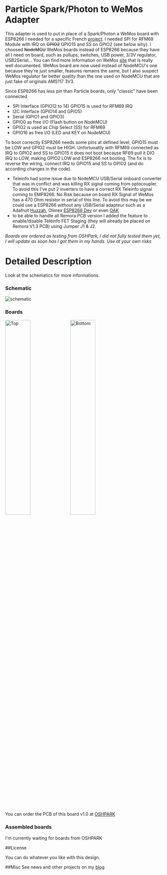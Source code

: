 Particle Spark/Photon to WeMos Adapter
======================================

This adapter is used to put in place of a Spark/Photon a WeMos board with ESP8266 I needed for a specific French [project][3]. I needed SPI for RFM69 Module with IRQ on ~~GPIO2~~ GPIO15 and SS on GPIO2 (see below why).
I choosed ~~NodeMCU~~ WeMos boards instead of ESP8266 because they have all I need on board, such as pullups, switches, USB power, 3/3V regulator, USB2Serial... You can find more information on WeMos [site][1] that is really well documented.
WeMos board are now used instead of NodeMCU's one because they're just smaller, features remains the same, but I also suspect WeMos regulator far better quality than the one used on NodeMCU that are just fake of originals AMS117 3V3.

Since ESP8266 has less pin than Particle boards, only "classic" have been connected

- SPI Interface (GPIO12 to 14) GPIO15 is used for RFM69 IRQ
- I2C Interface (GPIO14 and GPIO5)
- Serial (GPIO1 and GPIO3)
- GPIO0 as free I/O (Flash button on NodeMCU)
- GPIO2 is used as Chip Select (SS) for RFM69
- GPIO16 as free I/O (LED and KEY on NodeMCU)

To boot correctly ESP8266 needs some pins at defined level, GPIO15 must be LOW and GPIO2 must be HIGH. Unfortunatlly with RFM69 connected as IRQ to GPIO2 and SS to GPIO15 it does not boot because RF69 pull it DIO IRQ to LOW, making GPIO2 LOW and ESP8266 not booting. The fix is to reverse the wiring, connect IRQ to GPIO15 and SS to GPIO2 (and do according changes in the code). 
- Teleinfo had some issue due to NodeMCU USB/Serial onboard converter that was in conflict and was killing RX signal coming from optocoupler. To avoid this I've put 2 inverters to have a correct RX Teleinfo signal coming to EMP8266. No Risk because on board RX Signal of WeMos has a 470 Ohm resistor in serial of this line. To avoid this may be we could use a ESP8266 without any USB/Serial adapteur such as a Adafruit [Huzzah][5], Olimex [ESP8266 Dev][6] or even [OAK][6]
- to be able to handle all Remora PCB version I added the feature to enable/disable Téléinfo FET Staging (they will already be placed on Remora V1.3 PCB) using Jumper J1 & J2.

*Boards are ordered as testing from OSHPark, I did not fully tested them yet, I will update as soon has I got them in my hands. Use at your own risks*

Detailed Description
====================

Look at the schematics for more informations.

### Schematic  
![schematic](https://raw.githubusercontent.com/hallard/Particle2WeMos/master/Particle2WeMos-sch.png)  

### Boards  
<img src="https://raw.githubusercontent.com/hallard/Particle2WeMos/master/Particle2WeMos-top.png" alt="Top" width="40%" height="40%">&nbsp;
<img src="https://raw.githubusercontent.com/hallard/Particle2WeMos/master/Particle2WeMos-bot.png" alt="Bottom" width="40%" height="40%">&nbsp; 


You can order the PCB of this board v1.0 at [OSHPARK][4]

### Assembled boards

I'm currently waiting for boards from OSHPARK


##License

You can do whatever you like with this design.

##Misc
See news and other projects on my [blog][2] 
 
[1]: http://www.wemos.cc/wiki/doku.php?id=en:d1_mini
[2]: https://hallard.me
[3]: https://github.com/thibdct/programmateur-fil-pilote-wifi/tree/master/Logiciel/remora
[4]: https://oshpark.com/shared_projects/rnk2lmmh
[5]: https://www.adafruit.com/product/2471
[6]: https://www.olimex.com/Products/IoT/MOD-WIFI-ESP8266-DEV/
[7]: http://digistump.com/products/145

